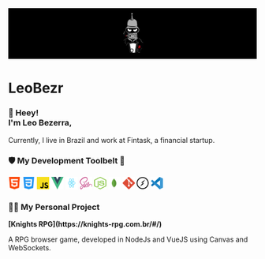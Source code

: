 <img src="./assets/bezrbanner.jpg" />

<h1>LeoBezr</h1>

<h3>👋 Heey!<br />
   I'm Leo Bezerra,</h3>
Currently, I live in Brazil and work at Fintask, a financial startup.

<h3>🛡 My Development Toolbelt 🏹</h3>
<p><img src="assets/html.svg" width="25" height="25" /> <img src="assets/css-3.svg" width="25" height="25" /> <img
      src="assets/javascript.svg" width="25" height="25" /> <img src="assets/vue.svg" width="25" height="25" /> <img
      src="assets/react.svg" width="25" height="25" /> <img src="assets/sass.svg" width="25" height="25" /> <img
      src="assets/node.svg" width="25" height="25" /> <img src="assets/mongodb.svg" width="25" height="25" /> <img
      src="assets/git.svg" width="25" height="25" /> <img src="assets/socket.svg" width="25" height="25" /> <img
      src="assets/vsc.svg" width="25" height="25" />
</p>

<h3>👨‍💻 My Personal Project</h3>
<p>
   <strong>[Knights RPG](https://knights-rpg.com.br/#/)</strong>
</p>
<p>A RPG browser game, developed in NodeJs and VueJS using Canvas and WebSockets.</p>